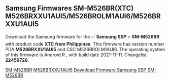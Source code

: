 <h2>Samsung Firmwares SM-M526BR(XTC) M526BRXXU1AUI5/M526BROLM1AUI6/M526BRXXU1AUI5</h2>
Download the Samsung firmware for the ✅ <strong>Samsung SSP </strong> ⭐ <strong>SM-M526BR</strong> with product code <strong>XTC</strong> <strong> from Philippines</strong>. This firmware has version number PDA <strong>M526BRXXU1AUI5</strong> and CSC M526BROLM1AUI6. The operating system of this firmware is Android R , with build date 2021-11-11. Changelist <strong>22459726</strong>.


[SM-M526BR](https://samfirm.shop/samsung/model/SM-M526BR)
[M526BRXXU1AUI5](https://samfirm.shop/samsung/pda/M526BRXXU1AUI5)
[Download Firmware Samsung SSP SM-M526BR](https://samfirm.shop/samsung/firmware/475465)
